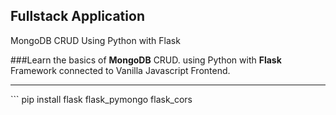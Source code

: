 ## Fullstack Application 
MongoDB CRUD Using Python with Flask

###Learn the basics of **MongoDB** CRUD. 
using Python with **Flask** Framework connected to Vanilla Javascript Frontend.

<hr>
```
pip install flask flask_pymongo flask_cors

```


